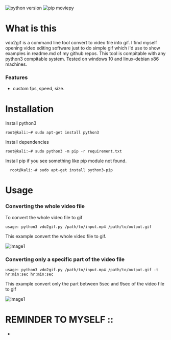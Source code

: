 ![python version](https://img.shields.io/badge/python-3.8-blue)
![pip moviepy](https://img.shields.io/badge/pip-moviepy-blue)

# What is this
  vdo2gif is a command line tool convert to video file into gif. I find myself opening video editing software just to do simple gif which i'd use to show examples in readme.md of my github repos. This tool is compitable with any python3 compitable system. Tested on windows 10 and linux-debian x86 machines.
### Features
 - custom fps, speed, size.
 
# Installation
  Install python3
  ```
  root@kali:~# sudo apt-get install python3
  ```
  Install dependencies 
  ```
  root@kali:~# sudo python3 -m pip -r requirement.txt
  ```
  Install pip if you see something like pip module not found.
  ```
    root@kali:~# sudo apt-get install python3-pip
  ```
  
 # Usage
 ### Converting the whole video file
 To convert the whole video file to gif
 ```
 usage: python3 vdo2gif.py /path/to/input.mp4 /path/to/output.gif 
 ```
This example convert the whole video file to gif.
 
 ![image1](./example/example1.gif)
 
 
 ### Converting only a specific part of the video file
  ```
 usage: python3 vdo2gif.py /path/to/input.mp4 /path/to/output.gif -t hr:min:sec hr:min:sec 
 ```
  This example convert only the part between 5sec and 9sec of the video file to gif
  
 ![image1](./example/example2.gif)
  
  # REMINDER TO MYSELF ::
  -

